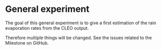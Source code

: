# General experiment

The goal of this general experiment is to give a first estimation of the rain evaporation rates from the CLEO output.

Therefore multiple things will be changed.
See the issues related to the Milestone on GitHub.